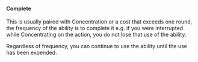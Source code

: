 #### Complete

This is usually paired with Concentration or a cost that exceeds one round, the frequency of the ability is to complete it e.g. if you were interrupted while Concentrating on the action, you do not lose that use of the ability. 

Regardless of frequency, you can continue to use the ability until the use has been expended.